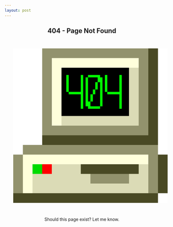 ```yaml
---
layout: post
---
```


<style>
    h2, p {
        text-align: center;
    }

    img {
        padding: 2em;
        border: none;
    }
</style>

## 404 - Page Not Found
<img src="/assets/404.gif" title="404!" alt="An animation of an old computer, its monitor is flashing between the message '404' and a piece of paper with a frown on it.">

Should this page exist? Let me know.